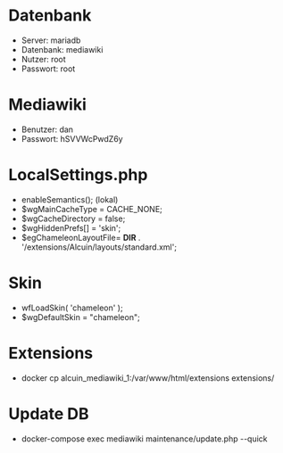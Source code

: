 # Datenbank
- Server: mariadb
- Datenbank: mediawiki
- Nutzer: root
- Passwort: root

# Mediawiki
- Benutzer: dan
- Passwort: hSVVWcPwdZ6y

# LocalSettings.php
- enableSemantics(); (lokal)
- $wgMainCacheType = CACHE_NONE;
- $wgCacheDirectory = false;
- $wgHiddenPrefs[] = 'skin';
- $egChameleonLayoutFile= __DIR__ . '/extensions/Alcuin/layouts/standard.xml';

# Skin
- wfLoadSkin( 'chameleon' );
- $wgDefaultSkin = "chameleon";

# Extensions
- docker cp alcuin_mediawiki_1:/var/www/html/extensions extensions/

# Update DB
- docker-compose exec mediawiki maintenance/update.php --quick